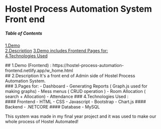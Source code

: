 # Hostel Process Automation System Front end <br>

##### Table of Contents  
[1.Demo](#demo)  
[2.Description](#description)
[3.Demo includes Frontend Pages for:](#includepages)  
[4.Technologies Used ](#usedtech) 

<a name="demo"/>
## 1.Demo (Frontend) : https://hostel-process-automation-frontend.netlify.app/w_home.html <br>

<a name="description"/>
## 2.Description
It's a front end of Admin side of Hostel Process Automation System.<br>

<a name="includepages"/>
### 3.Pages for:
- Dashboard
- Generating Reports ( Graph.js used for making graphs)
- Mess menus ( CRUD operation )
- Room Allocation ( search + Allocation)
- Attendance

<a name="usedtech"/>
### 4.Technologies Used :<br>
#### Frontend
- HTML
- CSS
- Javascript
- Bootstrap
- Chart.js
#### Backend
- .NETCORE
#### Database
- MySQL
   

This system was made in my final year project and it was used to make our whole process of Hostel Automated!
